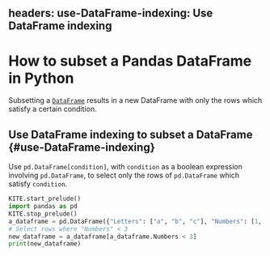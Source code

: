 headers:
    use-DataFrame-indexing: Use DataFrame indexing
---
# How to subset a Pandas DataFrame in Python
Subsetting a [`DataFrame`](kite-sym:pandas.DataFrame) results in a new DataFrame with only the rows which satisfy a certain condition.

## Use DataFrame indexing to subset a DataFrame  {#use-DataFrame-indexing}
Use `pd.DataFrame[condition]`, with `condition` as a boolean expression involving `pd.DataFrame`, to select only the rows of `pd.DataFrame` which satisfy `condition`.
```python
KITE.start_prelude()
import pandas as pd
KITE.stop_prelude()
a_dataframe = pd.DataFrame({"Letters": ["a", "b", "c"], "Numbers": [1, 2, 3]})
# Select rows where "Numbers" < 3
new_dataframe = a_dataframe[a_dataframe.Numbers < 3]
print(new_dataframe)
```
